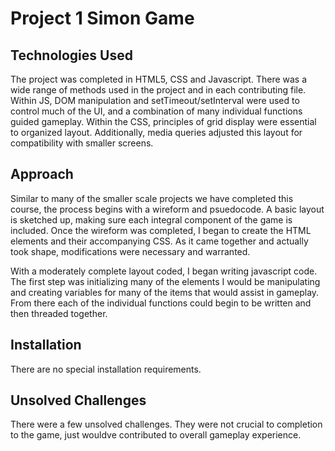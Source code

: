 # Project 1 Simon Game
## Technologies Used
The project was completed in HTML5, CSS and Javascript. There was a wide range of methods used in the project and in each contributing file. Within JS, DOM manipulation and setTimeout/setInterval were used to control much of the UI, and a combination of many individual functions guided gameplay. Within the CSS, principles of grid display were essential to organized layout. Additionally, media queries adjusted this layout for compatibility with smaller screens.
## Approach
Similar to many of the smaller scale projects we have completed this course, the process begins with a wireform and psuedocode. A basic layout is sketched up, making sure each integral component of the game is included. Once the wireform was completed, I began to create the HTML elements and their accompanying CSS. As it came together and actually took shape, modifications were necessary and warranted. 

With a moderately complete layout coded, I began writing javascript code. The first step was initializing many of the elements I would be manipulating and creating variables for many of the items that would assist in gameplay. From there each of the individual functions could begin to be written and then threaded together.

## Installation
There are no special installation requirements.

## Unsolved Challenges
There were a few unsolved challenges. They were not crucial to completion to the game, just wouldve contributed to overall gameplay experience.